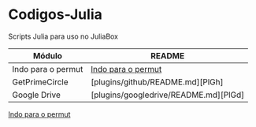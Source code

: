 # Codigos-Julia
Scripts Julia para uso no JuliaBox

| Módulo | README |
| ------ | ------ |
| Indo para o permut | [Indo para o permut](Permut/README.md) |
| GetPrimeCircle | [plugins/github/README.md][PlGh] |
| Google Drive | [plugins/googledrive/README.md][PlGd] |


[Indo para o permut](Permut/README.md)